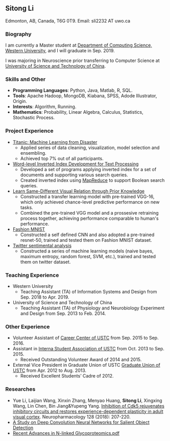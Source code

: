 ## **Sitong Li**
Edmonton, AB, Canada, T6G 0T9.
Email: sli2232 AT uwo.ca

### **Biography**
I am currently a Master student at [Department of Computing Science, Western University](https://www.csd.uwo.ca/), and I will graduate in Sep. 2019.

I was majoring in Neuroscience prior transferring to Computer Science at [University of Science and Technology of China](https://en.ustc.edu.cn/).

### **Skills and Other**
- **Programming Languages**: Python, Java, Matlab, R, SQL.
- **Tools**: Apache Hadoop, MongoDB, Kiabana, SPSS, Adode Illustrator, Origin.
- **Interests**: Algorithm, Running.
- **Mathematics**: Probability, Linear Algebra, Calculus, Statistics, Stochastic Process.

### **Project Experience**
- [Titanic: Machine Learning from Disaster](https://www.kaggle.com/c/titanic/overview/)
   - Applied series of data cleaning, visualization, model selection and ensembling.
   - Achieved top 7% out of all participants.
- [Word-level Inverted Index Development for Text Processing](https://en.wikipedia.org/wiki/Inverted_index)
   - Developed a set of programs applying inverted index for a set of documents and supporting various search queries.
   - Created inverted index using [MapReduce](https://en.wikipedia.org/wiki/MapReduce) to support Boolean search queries.  
- [Learn Same-Different Visual Relation through Prior Knowledge](https://www.idiap.ch/~fleuret/svrt/)
   - Constructed a transfer learning model with pre-trained VGG-16, which only achieved chance-level predictive performance on new tasks.
   - Combined the pre-trained VGG model and a prossesive retraining process together, achieving performance comparable to human's performance.   
- [Fashion MNIST](https://www.kaggle.com/zalando-research/fashionmnist/home)
   - Constructed a self defined CNN and also adopted a pre-trained resnet-50, trained and tested them on Fashion MNIST dataset.
- [Twitter sentimental analysis](https://www.kaggle.com/c/twitter-sentiment-analysis2/overview)
   - Constructed a series of machine learning models (naive bayes, maximum entropy, random forest, SVM, etc.), trained and tested them on twitter dataset.

### **Teaching Experience**
- Western University
   - Teaching Assistant (TA) of Information Systems and Design from Sep. 2018 to Apr. 2019.
- University of Science and Technology of China
   - Teaching Assistant (TA) of Physiology and Neurobiology Experiment and Design from Sep. 2013 to Feb. 2014.

### **Other Experience**
- Volunteer Assistant of [Career Center of USTC](https://www.job.ustc.edu.cn/) from Sep. 2015 to Sep. 2016.
- Assistant in [Interna Student Association of USTC](https://isa.ustc.edu.cn/xs/main.asp) from Oct. 2013 to Sep. 2015.
   - Received Outstanding Volunteer Award of 2014 and 2015.
- External Vice President in Graduate Union of USTC [Graduate Union of USTC](http://gradunion.ustc.edu.cn/) from Apr. 2012 to Aug. 2013.
   - Received Excellent Students’ Cadre of 2012.  

### **Researches**
+ Yue Li, Laijian Wang, Xinxin Zhang, Menyao Huang, **Sitong Li**, Xingxing Wang, Lin Chen, Bin Jiang&Yupeng Yang. [Inhibition of Cdk5 rejuvenates inhibitory circuits and restores experience-dependent plasticity in adult visual cortex](https://www.sciencedirect.com/science/article/pii/S0028390817304823). Neuropharmacology 128 (2018): 207-220. 
+ [A Study on Deep Convolution Neural Networks for Salient Object Detection](./project/SOD.pdf)
+ [Recent Advances in N-linked Glycoproteomics.pdf](./project/Glycoproteomics.pdf)
</script>

